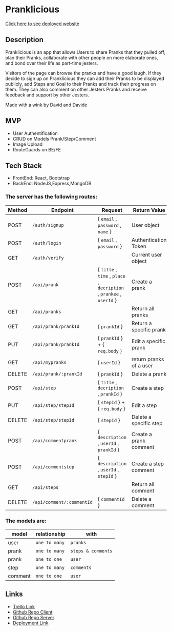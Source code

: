 # Pranklicious

[Click here to see deployed website](https://pranklicious.netlify.app)

## Description

Pranklicious is an app that allows Users to share Pranks that they pulled off, plan their Pranks, collaborate with other people on more elaborate ones, and bond over their life as part-time jesters.

Visitors of the page can browse the pranks and have a good laugh. If they decide to sign up on Pranklicious they can add their Pranks to be displayed publicly, add Steps and Goal to their Pranks and track their progress on them. They can also comment on other Jesters Pranks and receive feedback and support by other Jesters.

Made with a wink by David and Davide

## MVP

- User Authentification 
- CRUD on Models Prank/Step/Comment
- Image Upload
- RouteGuards on BE/FE

## Tech Stack

- FrontEnd: React, Bootstrap
- BackEnd: NodeJS,Express,MongoDB

### The server has the following routes:

| Method | Endpoint                 | Request                                                              | Return Value           |
| ------ | ------------------------ | -------------------------------------------------------------------- | ---------------------- |
| POST   | `/auth/signup`           | { `email` , `password` , `name` }                                    | User object            |
| POST   | `/auth/login`            | { `email` , `password` }                                             | Authentication Token   |
| GET    | `/auth/verify`           |                                                                      | Current user object    |
| POST   | `/api/prank`             | { `title` , `time` , `place` , `decription` , `prankee` , `userId` } | Create a prank         |
| GET    | `/api/pranks`            |                                                                      | Return all pranks      |
| GET    | `/api/prank/prankId`     | { `prankId` }                                                        | Return a specific prank|
| PUT    | `/api/prank/prankId`     | { `prankId` } + { `req.body` }                                       | Edit a specific prank  |
| GET    | `/api/mypranks`          | { `userId` }                                                         | return pranks of a user|
| DELETE | `/api/prank/:prankId`    | { `prankId` }                                                        | Delete a prank         |
| POST   | `/api/step`              | { `title` , `decription` , `prankId` }                               | Create a step          |
| PUT    | `/api/step/stepId`       | { `stepId` } + { `req.body` }                                        | Edit a step            |
| DELETE | `/api/step/stepId`       | { `stepId` }                                                         | Delete a specific step |
| POST   | `/api/commentprank`      | { `description` , `userId` , `prankId` }                             | Create a prank comment |
| POST   | `/api/commentstep`       | { `description` , `userId` , `stepId` }                              | Create a step comment  |
| GET    | `/api/steps`             |                                                                      | Return all comment     |
| DELETE | `/api/comment/:commentId`| { `commentId` }                                                      | Delete a comment       |

### The models are:

| model        | relationship                 | with                     | 
| ------------ | ---------------------------- | ------------------------ |
| user         | ` one to many `              | ` pranks `               | 
| prank        | ` one to many `              | ` steps & comments `     | 
| prank        | ` one to one `               | ` user `                 | 
| step         | ` one to many `              | ` comments `             | 
| comment      | ` one to one `               | ` user `                 | 


## Links

- [Trello Link](https://trello.com/b/AvS3JpAn/prankster)
- [Github Repo Client](https://github.com/david-e-productions/pranks-app-client)
- [Github Repo Server](https://github.com/david-e-productions/pranks-app-server)
- [Deployment Link](https://pranklicious.netlify.app)
